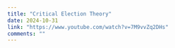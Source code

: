 ```yaml
---
title: "Critical Election Theory"
date: 2024-10-31
link: "https://www.youtube.com/watch?v=7M9vvZq2DHs"
comments: ""
---
```


